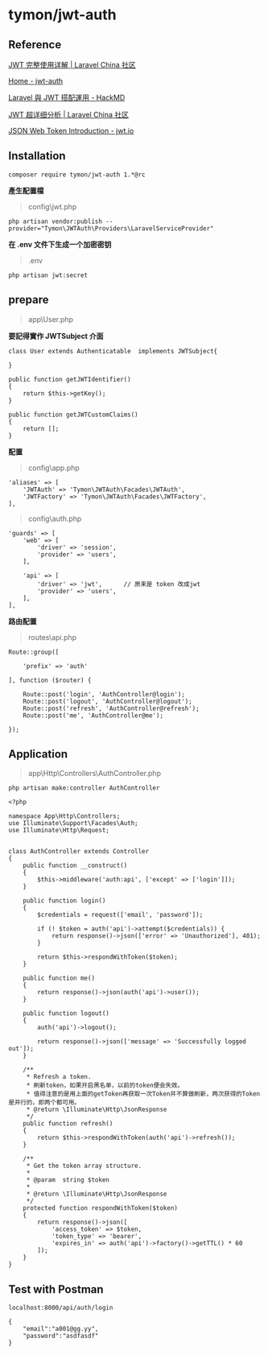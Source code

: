 # tymon/jwt-auth

## Reference

[JWT 完整使用详解 | Laravel China 社区](https://learnku.com/articles/10885/full-use-of-jwt)

[Home - jwt-auth](https://jwt-auth.readthedocs.io/en/develop/)

[Laravel 與 JWT 搭配運用 - HackMD](https://hackmd.io/@8irD0FCGSQqckvMnLpAmzw/SkqRnxqIM?type=view)

[JWT 超详细分析 | Laravel China 社区](https://learnku.com/articles/17883)

[JSON Web Token Introduction - jwt.io](https://jwt.io/introduction/)

## Installation

```
composer require tymon/jwt-auth 1.*@rc
```

**產生配置檔**

> config\jwt.php

```
php artisan vendor:publish --provider="Tymon\JWTAuth\Providers\LaravelServiceProvider"
```


**在 .env 文件下生成一个加密密钥**

> .env

```
php artisan jwt:secret
```

## prepare

> app\User.php

**要記得實作 JWTSubject 介面**

```
class User extends Authenticatable  implements JWTSubject{

}
```

```
public function getJWTIdentifier()
{
    return $this->getKey();
}

public function getJWTCustomClaims()
{
    return [];
}
```

**配置**

> config\app.php

```
'aliases' => [
    'JWTAuth' => 'Tymon\JWTAuth\Facades\JWTAuth',
    'JWTFactory' => 'Tymon\JWTAuth\Facades\JWTFactory',
],
```

> config\auth.php

```
'guards' => [
    'web' => [
        'driver' => 'session',
        'provider' => 'users',
    ],

    'api' => [
        'driver' => 'jwt',      // 原来是 token 改成jwt
        'provider' => 'users',
    ],
],
```

**路由配置**

> routes\api.php

```
Route::group([

    'prefix' => 'auth'

], function ($router) {

    Route::post('login', 'AuthController@login');
    Route::post('logout', 'AuthController@logout');
    Route::post('refresh', 'AuthController@refresh');
    Route::post('me', 'AuthController@me');

});
```

## Application

> app\Http\Controllers\AuthController.php

```
php artisan make:controller AuthController
```

```
<?php

namespace App\Http\Controllers;
use Illuminate\Support\Facades\Auth;
use Illuminate\Http\Request;


class AuthController extends Controller
{
    public function __construct()
    {
        $this->middleware('auth:api', ['except' => ['login']]);
    }

    public function login()
    {
        $credentials = request(['email', 'password']);

        if (! $token = auth('api')->attempt($credentials)) {
            return response()->json(['error' => 'Unauthorized'], 401);
        }

        return $this->respondWithToken($token);
    }

    public function me()
    {
        return response()->json(auth('api')->user());
    }

    public function logout()
    {
        auth('api')->logout();

        return response()->json(['message' => 'Successfully logged out']);
    }

    /**
     * Refresh a token.
     * 刷新token，如果开启黑名单，以前的token便会失效。
     * 值得注意的是用上面的getToken再获取一次Token并不算做刷新，两次获得的Token是并行的，即两个都可用。
     * @return \Illuminate\Http\JsonResponse
     */
    public function refresh()
    {
        return $this->respondWithToken(auth('api')->refresh());
    }

    /**
     * Get the token array structure.
     *
     * @param  string $token
     *
     * @return \Illuminate\Http\JsonResponse
     */
    protected function respondWithToken($token)
    {
        return response()->json([
            'access_token' => $token,
            'token_type' => 'bearer',
            'expires_in' => auth('api')->factory()->getTTL() * 60
        ]);
    }
}
```

## Test with Postman 

```
localhost:8000/api/auth/login
```

```
{
	"email":"a001@gg.yy",
	"password":"asdfasdf"
}
```
